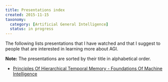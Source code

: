 ```yaml
---
title: Presentations index
created: 2015-11-15
taxonomy:
  category: [Artificial General Intelligence]
  status: in progress
---
```


The following lists presentations that I have watched and that I suggest to people that are interested in learning more about AGI.

**Note:** The presentations are sorted by their title in alphabetical order.

* [Principles Of Hierarchical Temporal Memory - Foundations Of Machine Intelligence](principles-of-hierarchical-temporal-memory)